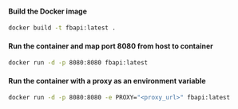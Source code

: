 #### Build the Docker image
```bash
docker build -t fbapi:latest .
```

#### Run the container and map port 8080 from host to container
```bash
docker run -d -p 8080:8080 fbapi:latest
```

#### Run the container with a proxy as an environment variable
```bash
docker run -d -p 8080:8080 -e PROXY="<proxy_url>" fbapi:latest
```
